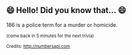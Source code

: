 ## 😄 Hello! Did you know that... 😄
186 is a police term for a murder or homicide.

<sup>(come back in 5 minutes for the next trivia)</sup>


<sup>Credits: http://numbersapi.com</sup>
